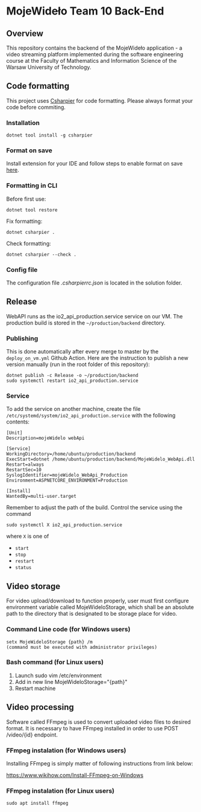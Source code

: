# MojeWideło Team 10 Back-End

## Overview

This repository contains the backend of the MojeWideło application - a video streaming platform implemented during the software engineering course at the Faculty of Mathematics and Information Science of the Warsaw University of Technology.

## Code formatting

This project uses [Csharpier](https://csharpier.com/) for code formatting. Please always format your code before commiting.

### Installation

    dotnet tool install -g csharpier

### Format on save

Install extension for your IDE and follow steps to enable format on save [here](https://csharpier.com/docs/Editors).

### Formatting in CLI

Before first use:

    dotnet tool restore

Fix formatting:

    dotnet csharpier .

Check formatting:

    dotnet csharpier --check .

### Config file

The configuration file _.csharpierrc.json_ is located in the solution folder.

## Release

WebAPI runs as the io2_api_production.service service on our VM. The production build is stored in the `~/production/backend` directory.

### Publishing

This is done automatically after every merge to master by the `deploy_on_vm.yml` Github Action. Here are the instruction to publish a new version manually (run in the root folder of this repository):

    dotnet publish -c Release -o ~/production/backend
    sudo systemctl restart io2_api_production.service

### Service

To add the service on another machine, create the file `/etc/systemd/system/io2_api_production.service` with the following contents:

    [Unit]
    Description=mojeWidelo webApi

    [Service]
    WorkingDirectory=/home/ubuntu/production/backend
    ExecStart=dotnet /home/ubuntu/production/backend/MojeWidelo_WebApi.dll
    Restart=always
    RestartSec=10
    SyslogIdentifier=mojeWidelo_WebApi_Production
    Environment=ASPNETCORE_ENVIRONMENT=Production

    [Install]
    WantedBy=multi-user.target

Remember to adjust the path of the build. Control the service using the command

    sudo systemctl X io2_api_production.service

where `X` is one of

- `start`
- `stop`
- `restart`
- `status`

## Video storage

For video upload/download to function properly, user must first configure environment variable called MojeWideloStorage, which shall be an absolute path to the directory that is designated to be storage place for video.

### Command Line code (for Windows users)

    setx MojeWideloStorage {path} /m
    (command must be executed with administrator privileges)

### Bash command (for Linux users)

1. Launch
   sudo vim /etc/environment
2. Add in new line
   MojeWideloStorage="{path}"
3. Restart machine

## Video processing

Software called FFmpeg is used to convert uploaded video files to desired format. It is necessary to have FFmpeg installed in order to use POST /video/{id} endpoint.

### FFmpeg instalation (for Windows users)

Installing FFmpeg is simply matter of following instructions from link below:

https://www.wikihow.com/Install-FFmpeg-on-Windows

### FFmpeg instalation (for Linux users)

    sudo apt install ffmpeg
